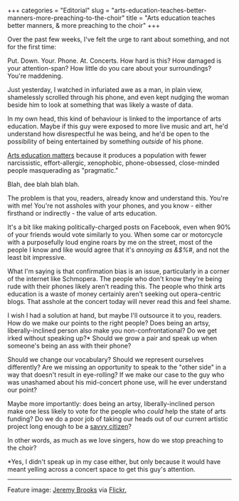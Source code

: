 +++
categories = "Editorial"
slug = "arts-education-teaches-better-manners-more-preaching-to-the-choir"
title = "Arts education teaches better manners, &amp; more preaching to the choir"
+++

Over the past few weeks, I've felt the urge to rant about something, and not for the first time:

Put. Down. Your. Phone. At. Concerts. How hard is this? How damaged is your attention-span? How little do you care about your surroundings? You're maddening.

Just yesterday, I watched in infuriated awe as a man, in plain view, shamelessly scrolled through his phone, and even kept nudging the woman beside him to look at something that was likely a waste of data.

In my own head, this kind of behaviour is linked to the importance of arts education. Maybe if this guy were exposed to more live music and art, he'd understand how disrespectful he was being, and he'd be open to the possibility of being entertained by something *outside* of his phone.

[Arts education matters](http://www.broadcastingcable.com/news/washington/cpb-nea-survive-trump-budget-axe/165457) because it produces a population with fewer narcissistic, effort-allergic, xenophobic, phone-obsessed, close-minded people masquerading as "pragmatic."

Blah, dee blah blah blah.

The problem is that you, readers, already know and understand this. You're with me! You're not assholes with your phones, and you know - either firsthand or indirectly - the value of arts education.

It's a bit like making politically-charged posts on Facebook, even when 90% of your friends would vote similarly to you. When some car or motorcycle with a purposefully loud engine roars by me on the street, most of the people I know and like would agree that it's *annoying as &$%#*, and not the least bit impressive.

What I'm saying is that confirmation bias is an issue, particularly in a corner of the internet like Schmopera. The people who don't know they're being rude with their phones likely aren't reading this. The people who think arts education is a waste of money certainly aren't seeking out opera-centric blogs. That asshole at the concert today will never read this and feel shame.

I wish I had a solution at hand, but maybe I'll outsource it to you, readers. How do we make our points to the right people? Does being an artsy, liberally-inclined person also make you non-confrontational? Do we get irked without speaking up?\* Should we grow a pair and speak up when someone's being an ass with their phone? 

Should we change our vocabulary? Should we represent ourselves differently? Are we missing an opportunity to speak to the "other side" in a way that doesn't result in eye-rolling? If we make our case to the guy who was unashamed about his mid-concert phone use, will he ever understand our point?

Maybe more importantly: does being an artsy, liberally-inclined person make one less likely to vote for the people who *could* help the state of arts funding? Do we do a poor job of taking our heads out of our current artistic project long enough to be a [savvy citizen](/art-is-not-action/)?

In other words, as much as we love singers, how do we stop preaching to the choir?

\*Yes, I didn't speak up in my case either, but only because it would have meant yelling across a concert space to get this guy's attention.

***
Feature image: [Jeremy Brooks](https://www.flickr.com/photos/jeremybrooks/15388518323/in/photolist-prQbnr-3beTWo-VQgDZ-f3j5BK-5YoYRM-feqGNB-RDuXvT-6HTaSR-3RbWwn-aQeeJ4-cKnW4m-fcdXpG-6z1fbf-owu8zB-cUfPDj-8hrUU1-Ww6hk-moP8TH-osmZpg-q2jB4j-paeabJ-2q6FRe-2ysH5N-oSLLTw-9END5u-cMRsEq-5mq3Ah-afzRoc-5mkMVn-86QqMQ-oSL2Sn-8bMYsf-hBqvP6-ecrwdk-79qGfK-3beUS9-5mkTzK-aPtrNH-pyXcEC-arZvLJ-8765qS-rRYHz8-b3qcCT-5ejUk9-fiU6Bi-qekda6-Cx6Li-af2neK-SryAub-jywPYx) via [Flickr.](https://creativecommons.org/licenses/by-nc/2.0/legalcode)
